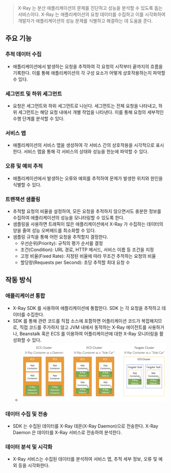 > X-Ray 는 분산 애플리케이션의 문제를 진단하고 성능을 분석할 수 있도록 돕는 서비스이다. X-Ray 는 애플리케이션의 요청 데이터를 수집하고 이를 시각화하여 개발자가 애플리케이션의 성능 문제를 식별하고 해결하는 데 도움을 준다.

## 주요 기능

### 추적 데이터 수집

- 애플리케이션에서 발생하는 요청을 추적하여 각 요청의 시작부터 끝까지의 흐름을 기록한다. 이를 통해 애플리케이션의 각 구성 요소가 어떻게 상호작용하는지 파악할 수 있다.

### 세그먼트 및 하위 세그먼트

- 요청은 세그먼트와 하위 세그먼트로 나뉜다. 세그먼트는 전체 요청을 나타내고, 하위 세그먼트는 해당 요청 내에서 개별 작업을 나타낸다. 이를 통해 요청의 세부적인 수행 단계를 분석할 수 있다.

### 서비스 맵

- 애플리케이션의 서비스 맵을 생성하여 각 서비스 간의 상호작용을 시각적으로 표시한다. 서비스 맵을 통해 각 서비스의 상태와 성능을 한눈에 파악할 수 있다.

### 오류 및 예외 추적

- 애플리케이션에서 발생하는 오류와 예외를 추적하여 문제가 발생한 위치와 원인을 식별할 수 있다.

### 트랜잭션 샘플링

- 추적할 요청의 비율을 설정하여, 모든 요청을 추적하지 않으면서도 충분한 정보를 수집하여 애플리케이션의 성능을 모니터링할 수 있도록 한다.
- 샘플링을 사용하면 트래픽이 많은 애플리케이션에서 X-Ray 가 수집하는 데이터의 양을 줄여 성능 오버헤드를 최소화할 수 있다.
- 샘플링 규칙을 통해 어떤 요청을 추적할지 결정한다.
  - 우선순위(Priority): 규칙의 평가 순서를 결정
  - 조건(Condition): URL 경로, HTTP 메서드, 서비스 이름 등 조건을 지정
  - 고정 비율(Fixed Rate): 지정된 비율에 따라 무조건 추적하는 요청의 비율
  - 할당량(Requests per Second): 초당 추적할 최대 요청 수


## 작동 방식

### 애플리케이션 통합

- X-Ray SDK 를 사용하여 애플리케이션에 통합한다. SDK 는 각 요청을 추적하고 데이터를 수집한다.
- SDK 를 통해 관련 코드를 직접 소스에 포함하면 어플리케이션 코드가 복잡해지므로, 직접 코드를 주가하지 않고 JVM 내에서 동작하는 X-Ray 에이전트를 사용하거나, Beanstalk 혹은 ECS 를 이용하여 어플리케이션에 대한 X-Ray 모니터링을 활성화할 수 있다.
  - ![](images/xray_ec2.png)

### 데이터 수집 및 전송

- SDK 는 수집된 데이터를 X-Ray 데몬(X-Ray Daemon)으로 전송한다. X-Ray Daemon 은 데이터를 X-Ray 서비스로 전송하여 분석한다.

### 데이터 분석 및 시각화

- X-Ray 서비스는 수집된 데이터를 분석하여 서비스 맵, 추적 세부 정보, 오류 및 예외 등을 시각화한다.